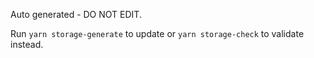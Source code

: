 Auto generated - DO NOT EDIT.

Run `yarn storage-generate` to update or `yarn storage-check` to validate instead.
